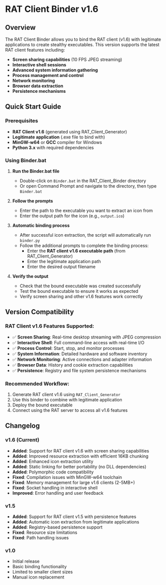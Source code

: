 # RAT Client Binder v1.6

## Overview

The RAT Client Binder allows you to bind the RAT client (v1.6) with legitimate applications to create stealthy executables. This version supports the latest RAT client features including:

- **Screen sharing capabilities** (10 FPS JPEG streaming)
- **Interactive shell sessions**
- **Advanced system information gathering**
- **Process management and control**
- **Network monitoring**
- **Browser data extraction**
- **Persistence mechanisms**

## Quick Start Guide

### Prerequisites

- **RAT Client v1.6** (generated using RAT_Client_Generator)
- **Legitimate application** (.exe file to bind with)
- **MinGW-w64** or **GCC** compiler for Windows
- **Python 3.x** with required dependencies

### Using Binder.bat

1. **Run the Binder.bat file**

   - Double-click on `Binder.bat` in the RAT_Client_Binder directory
   - Or open Command Prompt and navigate to the directory, then type `Binder.bat`

2. **Follow the prompts**

   - Enter the path to the executable you want to extract an icon from
   - Enter the output path for the icon (e.g., `output.ico`)

3. **Automatic binding process**

   - After successful icon extraction, the script will automatically run `binder.py`
   - Follow the additional prompts to complete the binding process:
     - Enter the **RAT client v1.6 executable path** (from RAT_Client_Generator)
     - Enter the legitimate application path
     - Enter the desired output filename

4. **Verify the output**
   - Check that the bound executable was created successfully
   - Test the bound executable to ensure it works as expected
   - Verify screen sharing and other v1.6 features work correctly

## Version Compatibility

### RAT Client v1.6 Features Supported:
- ✅ **Screen Sharing**: Real-time desktop streaming with JPEG compression
- ✅ **Interactive Shell**: Full command-line access with real-time I/O
- ✅ **Process Control**: Start, stop, and monitor processes
- ✅ **System Information**: Detailed hardware and software inventory
- ✅ **Network Monitoring**: Active connections and adapter information
- ✅ **Browser Data**: History and cookie extraction capabilities
- ✅ **Persistence**: Registry and file system persistence mechanisms

### Recommended Workflow:
1. Generate RAT client v1.6 using `RAT_Client_Generator`
2. Use this binder to combine with legitimate application
3. Deploy the bound executable
4. Connect using the RAT server to access all v1.6 features

## Changelog

### v1.6 (Current)
- **Added**: Support for RAT client v1.6 with screen sharing capabilities
- **Added**: Improved resource extraction with efficient 16KB chunking
- **Added**: Enhanced icon extraction utility
- **Added**: Static linking for better portability (no DLL dependencies)
- **Added**: Polymorphic code compatibility
- **Fixed**: Compilation issues with MinGW-w64 toolchain
- **Fixed**: Memory management for large v1.6 clients (2-5MB+)
- **Fixed**: Socket handling in interactive shell
- **Improved**: Error handling and user feedback

### v1.5
- **Added**: Support for RAT client v1.5 with persistence features
- **Added**: Automatic icon extraction from legitimate applications
- **Added**: Registry-based persistence support
- **Fixed**: Resource size limitations
- **Fixed**: Path handling issues

### v1.0
- Initial release
- Basic binding functionality
- Limited to smaller client sizes
- Manual icon replacement
